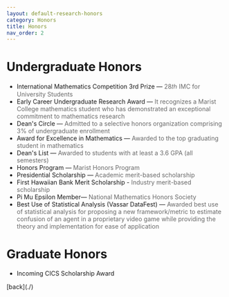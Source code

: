 ```yaml
---
layout: default-research-honors
category: Honors
title: Honors
nav_order: 2
---
```


# Undergraduate Honors

<ul>
    <li>International Mathematics Competition 3rd Prize — <span style="color:#696969">28𝑡ℎ IMC for University Students</span></li>
    <li>Early Career Undergraduate Research Award — <span style="color:#696969">It recognizes a Marist College mathematics student who has demonstrated an exceptional commitment to mathematics research</span></li>
    <li>Dean's Circle — <span style="color:#696969">Admitted to a selective honors organization comprising 3% of undergraduate enrollment</span></li>
    <li>Award for Excellence in Mathematics — <span style="color:#696969">Awarded to the top graduating student in mathematics</span></li>
    <li>Dean's List — <span style="color:#696969">Awarded to students with at least a 3.6 GPA (all semesters)</span></li>
    <li>Honors Program — <span style="color:#696969">Marist Honors Program</span></li>
    <li>Presidential Scholarship — <span style="color:#696969">Academic merit-based scholarship</span></li>
    <li>First Hawaiian Bank Merit Scholarship -  <span style="color:#696969">Industry merit-based scholarship</span></li>
    <li>Pi Mu Epsilon Member— <span style="color:#696969">National Mathematics Honors Society</span></li>
    <li>Best Use of Statistical Analysis (Vassar DataFest) — <span style="color:#696969">Awarded best use of statistical analysis for proposing a new framework/metric to estimate confusion of an agent in a proprietary video game while providing the theory and implementation for ease of application</span></li>
</ul>

# Graduate Honors

<ul>
    <li>Incoming CICS Scholarship Award</li>
</ul>
[back](./)
